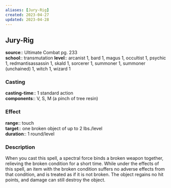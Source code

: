 ```yaml
---
aliases: [Jury-Rig]
created: 2023-04-27
updated: 2023-04-28
---
```


## Jury-Rig

**source**:: Ultimate Combat pg. 233  
**school**:: transmutation
**level**:: arcanist 1, bard 1, magus 1, occultist 1, psychic 1, redmantisassassin 1, skald 1, sorcerer 1, summoner 1, summoner (unchained) 1, witch 1, wizard 1

### Casting

**casting-time**:: 1 standard action  
**components**:: V, S, M (a pinch of tree resin)

### Effect

**range**:: touch  
**target**:: one broken object of up to 2 lbs./level  
**duration**:: 1 round/level

### Description

When you cast this spell, a spectral force binds a broken weapon together, relieving the broken condition for a short time. While under the effects of this spell, an item with the broken condition suffers no adverse effects from that condition, and is treated as if it is not broken. The object regains no hit points, and damage can still destroy the object.
